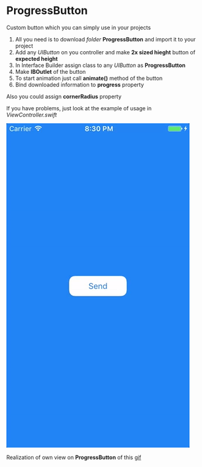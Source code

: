 # ProgressButton

Custom button which you can simply use in your projects

1. All you need is to download _folder_ **ProgressButton** and import it to your project
2. Add any _UIButton_ on you controller and make **2x sized hieght** button of **expected height**
2. In Interface Builder assign class to any _UIButton_ as **ProgressButton**
3. Make **IBOutlet** of the button
4. To start animation just call **animate()** method of the button
5. Bind downloaded information to **progress** property

Also you could assign **cornerRadius** property

If you have problems, just look at the example of usage in _ViewController.swift_

![](./screenshot/progress-button.gif "ProgressButton")

Realization of own view on **ProgressButton** of this [gif](https://dribbble.com/shots/2166815-Button-Loading-Animation-with-Framer)
